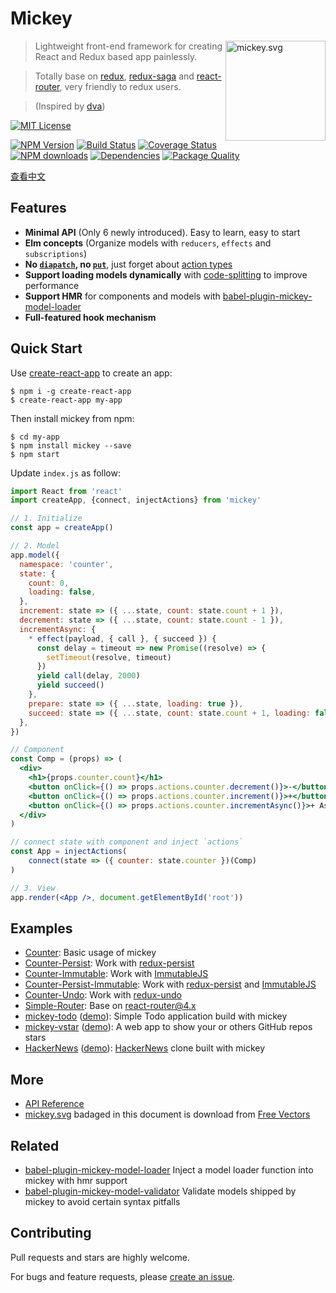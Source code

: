 # Mickey

<img src="http://ojh17srjb.bkt.gdipper.com/mickey.svg" alt="mickey.svg" width="160px" align="right">

> Lightweight front-end framework for creating React and Redux based app painlessly.

> Totally base on [redux](https://github.com/reactjs/redux), [redux-saga](https://github.com/yelouafi/redux-saga) and [react-router](https://github.com/ReactTraining/react-router), very friendly to redux users. 

> (Inspired by [dva](https://github.com/dvajs/dva))

[![MIT License](https://img.shields.io/badge/license-MIT_License-green.svg?style=flat-square)](https://github.com/mickey/mickey/blob/master/LICENSE)

[![NPM Version](https://img.shields.io/npm/v/mickey.svg?style=flat-square)](https://www.npmjs.com/package/mickey)
[![Build Status](https://img.shields.io/travis/mickeyjsx/mickey.svg?style=flat)](https://travis-ci.org/mickeyjsx/mickey)
[![Coverage Status](https://img.shields.io/coveralls/mickeyjsx/mickey.svg?style=flat)](https://coveralls.io/r/mickeyjsx/mickey)
[![NPM downloads](http://img.shields.io/npm/dm/mickey.svg?style=flat)](https://npmjs.org/package/mickey)
[![Dependencies](https://david-dm.org/mickey/mickey/status.svg)](https://david-dm.org/mickey/mickey)
[![Package Quality](http://npm.packagequality.com/shield/mickey.svg)](http://packagequality.com/#?package=mickey)

[查看中文](./docs/zh-CN/README.md)

## Features

- **Minimal API** (Only 6 newly introduced). Easy to learn, easy to start
- **Elm concepts** (Organize models with `reducers`, `effects` and `subscriptions`)
- **No [`diapatch`](https://github.com/reactjs/react-redux/blob/master/docs/api.md#inject-just-dispatch-and-dont-listen-to-store), no [`put`](https://redux-saga.js.org/docs/api/#putaction)**, just forget about [action types](http://redux.js.org/docs/basics/Actions.html)
- **Support loading models dynamically** with [code-splitting](https://webpack.js.org/guides/code-splitting/) to improve performance
- **Support HMR** for components and models with [babel-plugin-mickey-model-loader](https://github.com/mickeyjsx/babel-plugin-mickey-model-loader)
- **Full-featured hook mechanism**

## Quick Start

Use [create-react-app](https://github.com/facebookincubator/create-react-app) to create an app:

```shell
$ npm i -g create-react-app
$ create-react-app my-app
```

Then install mickey from npm:

```shell
$ cd my-app
$ npm install mickey --save
$ npm start
```

Update `index.js` as follow:

```jsx
import React from 'react'
import createApp, {connect, injectActions} from 'mickey'

// 1. Initialize
const app = createApp()

// 2. Model
app.model({
  namespace: 'counter',
  state: {
    count: 0,
    loading: false,
  },
  increment: state => ({ ...state, count: state.count + 1 }),
  decrement: state => ({ ...state, count: state.count - 1 }),
  incrementAsync: {
    * effect(payload, { call }, { succeed }) {
      const delay = timeout => new Promise((resolve) => {
        setTimeout(resolve, timeout)
      })
      yield call(delay, 2000)
      yield succeed()
    },
    prepare: state => ({ ...state, loading: true }),
    succeed: state => ({ ...state, count: state.count + 1, loading: false }),
  },
})

// Component
const Comp = (props) => (
  <div>
    <h1>{props.counter.count}</h1>
    <button onClick={() => props.actions.counter.decrement()}>-</button>
    <button onClick={() => props.actions.counter.increment()}>+</button>
    <button onClick={() => props.actions.counter.incrementAsync()}>+ Async</button>
  </div>
)

// connect state with component and inject `actions`
const App = injectActions(
    connect(state => ({ counter: state.counter })(Comp)
)

// 3. View
app.render(<App />, document.getElementById('root'))
```

## Examples

- [Counter](./examples/counter): Basic usage of mickey
- [Counter-Persist](./examples/counter-persist): Work with [redux-persist](https://github.com/rt2zz/redux-persist)
- [Counter-Immutable](./examples/counter-immutable): Work with [ImmutableJS](https://github.com/facebook/immutable-js/)
- [Counter-Persist-Immutable](./examples/counter-persist-immutable): Work with [redux-persist](https://github.com/rt2zz/redux-persist) and [ImmutableJS](https://github.com/facebook/immutable-js/)
- [Counter-Undo](./examples/counter-undo): Work with [redux-undo](https://github.com/omnidan/redux-undo)
- [Simple-Router](./examples/simple-router): Base on [react-router@4.x](https://reacttraining.com/react-router/)
- [mickey-todo](https://github.com/mickeyjsx/mickey-todo) ([demo](https://mickeyjsx.github.io/todo)): Simple Todo application build with mickey
- [mickey-vstar](https://github.com/mickeyjsx/mickey-vstar) ([demo](http://mickeyjsx.github.io/vstar)): A web app to show your or others GitHub repos stars
- [HackerNews](https://github.com/mickeyjsx/mickey-hackernews) ([demo](http://mickeyjsx.github.io/hackernews)): [HackerNews](https://github.com/vuejs/vue-hackernews-2.0) clone built with mickey

## More

- [API Reference](./docs/en-US/api.md)
- [mickey.svg](./mickey.svg) badaged in this document is download from [Free Vectors](http://all-free-download.com/free-vector/download/disney-disney-vector_288586.html)


## Related

- [babel-plugin-mickey-model-loader](https://github.com/mickeyjsx/babel-plugin-mickey-model-loader) Inject a model loader function into mickey with hmr support
- [babel-plugin-mickey-model-validator](https://github.com/mickeyjsx/babel-plugin-mickey-model-validator) Validate models shipped by mickey to avoid certain syntax pitfalls


## Contributing

Pull requests and stars are highly welcome.

For bugs and feature requests, please [create an issue](https://github.com/mickey/mickey/issues/new).
